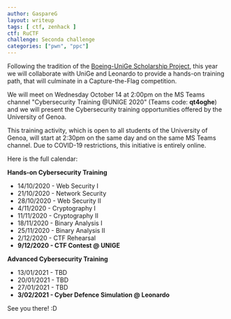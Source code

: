 ```yaml
---
author: GaspareG
layout: writeup
tags: [ ctf, zenhack ]
ctf: RuCTF
challenge: Seconda challenge
categories: ["pwn", "ppc"]
---
```


Following the tradition of the [Boeing-UniGe Scholarship Project](https://zenhack.it/class/2018/02/05/boeing-ctf/),
this year we will collaborate with UniGe and Leonardo to provide a hands-on training path,
that will culminate in a Capture-the-Flag competition.

We will meet on Wednesday October 14 at 2:00pm on the MS Teams channel "Cybersecurity Training @UNIGE 2020" (Teams code: **qt4oghe**)
and we will present the Cybersecurity training opportunities offered by the University of Genoa.

This training activity, which is open to all students of the University of Genoa,
will start at 2:30pm on the same day and on the same MS Teams channel.
Due to COVID-19 restrictions, this initiative is entirely online.

Here is the full calendar:

**Hands-on Cybersecurity Training**

- 14/10/2020 - Web Security I
- 21/10/2020 - Network Security
- 28/10/2020 - Web Security II
- 4/11/2020 - Cryptography I
- 11/11/2020 - Cryptography II
- 18/11/2020 - Binary Analysis I
- 25/11/2020 - Binary Analysis II
- 2/12/2020 - CTF Rehearsal
- **9/12/2020 - CTF Contest @ UNIGE**

**Advanced Cybersecurity Training**

- 13/01/2021 - TBD
- 20/01/2021 - TBD
- 27/01/2021 - TBD
- **3/02/2021 - Cyber Defence Simulation @ Leonardo**

See you there! :D
